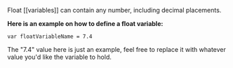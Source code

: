 Float [[variables]] can contain any number, including decimal placements.

**Here is an example on how to define a float variable:**
```
var floatVariableName = 7.4
```
The "7.4" value here is just an example, feel free to replace it with whatever value you'd like the variable to hold.